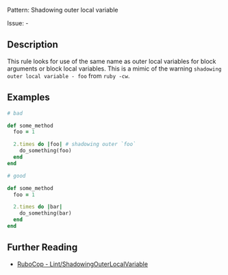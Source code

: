 Pattern: Shadowing outer local variable

Issue: -

## Description

This rule looks for use of the same name as outer local variables for block arguments or block local variables. This is a mimic of the warning
`shadowing outer local variable - foo` from `ruby -cw`.

## Examples

```ruby
# bad

def some_method
  foo = 1

  2.times do |foo| # shadowing outer `foo`
    do_something(foo)
  end
end
```
```ruby
# good

def some_method
  foo = 1

  2.times do |bar|
    do_something(bar)
  end
end
```

## Further Reading

* [RuboCop - Lint/ShadowingOuterLocalVariable](https://docs.rubocop.org/rubocop/cops_lint.html#lintshadowingouterlocalvariable)
